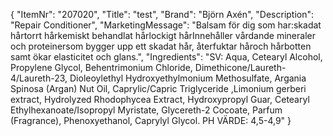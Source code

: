{
  "ItemNr": "207020",
  "Title": "test",
  "Brand": "Björn Axén",
  "Description": "Repair Conditioner",
  "MarketingMessage": "Balsam för dig som har:skadat hårtorrt hårkemiskt behandlat hårlockigt hårInnehåller vårdande mineraler och proteinersom bygger upp ett skadat hår, återfuktar håroch hårbotten samt ökar elasticitet och glans.",
  "Ingredients": "SV: Aqua, Cetearyl Alcohol, Propylene Glycol, Behentrimonium Chloride, Dimethicone/Laureth-4/Laureth-23, Dioleoylethyl Hydroxyethylmonium Methosulfate, Argania Spinosa (Argan) Nut Oil, Caprylic/Capric Triglyceride ,Limonium gerberi extract, Hydrolyzed Rhodophycea Extract, Hydroxypropyl Guar, Cetearyl Ethylhexanoate/Isopropyl Myristate, Glycereth-2 Cocoate, Parfum (Fragrance), Phenoxyethanol, Caprylyl Glycol. PH VÄRDE: 4,5-4,9"
}